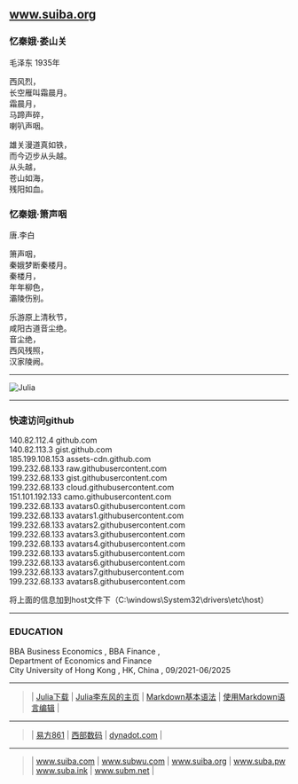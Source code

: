 ## www.suiba.org   
### 忆秦娥·娄山关
毛泽东
1935年

西风烈，  
长空雁叫霜晨月。  
霜晨月，  
马蹄声碎，  
喇叭声咽。

雄关漫道真如铁，  
而今迈步从头越。  
从头越，  
苍山如海，  
残阳如血。

### 忆秦娥·箫声咽
唐.李白  

箫声咽，  
秦娥梦断秦楼月。  
秦楼月，  
年年柳色，  
灞陵伤别。   
  
乐游原上清秋节，  
咸阳古道音尘绝。  
音尘绝，  
西风残照，  
汉家陵阙。

***  
![Julia](https://julialang.org/assets/infra/logo.svg)  

***   
   
   
###    快速访问github
 
140.82.112.4 github.com   
140.82.113.3 gist.github.com   
185.199.108.153 assets-cdn.github.com   
199.232.68.133 raw.githubusercontent.com   
199.232.68.133 gist.githubusercontent.com   
199.232.68.133 cloud.githubusercontent.com   
151.101.192.133 camo.githubusercontent.com   
199.232.68.133 avatars0.githubusercontent.com   
199.232.68.133 avatars1.githubusercontent.com  
199.232.68.133 avatars2.githubusercontent.com  
199.232.68.133 avatars3.githubusercontent.com  
199.232.68.133 avatars4.githubusercontent.com  
199.232.68.133 avatars5.githubusercontent.com  
199.232.68.133 avatars6.githubusercontent.com  
199.232.68.133 avatars7.githubusercontent.com  
199.232.68.133 avatars8.githubusercontent.com  

将上面的信息加到host文件下（C:\windows\System32\drivers\etc\host）   

    
 ***    
 
###   EDUCATION
BBA Business Economics ,
BBA Finance ,  
Department of Economics and Finance   
City University of Hong Kong , HK, China  ,
09/2021-06/2025
   
 *** 

>  | <a href="https://julialang.org/downloads" target="_blank">Julia下载</a>  | <a href="https://www.math.pku.edu.cn/teachers/lidf" target="_blank">Julia李东风的主页</a> |
<a href="https://www.jianshu.com/p/191d1e21f7ed" target="_blank">Markdown基本语法</a>  | <a href="https://www.jianshu.com/p/b4072805fba2" target="_blank">使用Markdown语言编辑</a> |

---  
>  |  <a href="https://www.861.cn/Domain" target="_blank">易方861</a>  | <a href="https://www.west.cn" target="_blank">西部数码</a> |
<a href="https://www.dynadot.com/zh" target="_blank">dynadot.com</a>  |   

***   

> | <a href="https://suiba.com" target="_blank">www.suiba.com</a>  |  <a href="https://www.subwu.com" target="_blank">www.subwu.com</a>   |  <a href="https://suiba.org" target="_blank">www.suiba.org</a>  |   <a href="https://suba.pw" target="_blank">www.suba.pw</a>   |    <a href="https://suba.ink" target="_blank">www.suba.ink</a>    | <a href="https://subm.net" target="_blank">www.subm.net</a>  |
